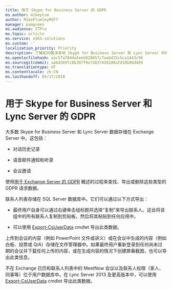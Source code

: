 ```yaml
---
title: 用于 Skype for Business Server 的 GDPR
ms.author: mikeplum
author: MikePlumleyMSFT
manager: pamgreen
ms.audience: ITPro
ms.topic: article
ms.service: o365-solutions
ms.custom: ''
localization_priority: Priority
description: 了解如何解决本地 Skype for Business Server 和 Lync Server 中的 GDPR 要求。
ms.openlocfilehash: eac57a7044a5eeb828857c7aabd15c5ca1443c96
ms.sourcegitcommit: aabd369fc8b397f9e738374d42d8afd18b96d469
ms.translationtype: HT
ms.contentlocale: zh-CN
ms.lasthandoff: 05/17/2018
---
```

# <a name="gdpr-for-skype-for-business-server-and-lync-server"></a>用于 Skype for Business Server 和 Lync Server 的 GDPR

大多数 Skype for Business Server 和 Lync Server 数据存储在 Exchange Server 中。这包括：

-   对话历史记录

-   语音邮件通知和听录

-   会议邀请

使用[用于 Exchange Server 的 GDPR](gdpr-for-exchange-server.md) 概述的过程来查找、导出或删除这些类型的 GDPR 请求数据。

联系人列表存储在 SQL Server 数据库中。它们可以通过以下方式导出：

-   最终用户自身可以通过右键单击组标题并选择“复制”来导出联系人。这会将该组中的所有联系人复制到剪贴板，然后将其粘贴到任何应用中。

-   可以使用 [Export-CsUserData](https://docs.microsoft.com/zh-CN/powershell/module/skype/export-csuserdata) cmdlet 导出此类数据。

上传到会议的内容（例如 PowerPoint 文件或讲义）或在会议中生成的内容（例如白板、投票或 Q/A）存储在文件管理器中。如果最终用户重新登录到任何尚未过期的会议并下载任何上传的内容，或在生成内容的情况下创建屏幕截图，也可以导出此类信息。

不在 Exchange 日历和联系人列表中的 MeetNow 会议以及联系人权限（家人、同事等）位于用户数据库中。在 Lync Server 2013 及更高版本中，可以使用 [Export-CsUserData](https://docs.microsoft.com/zh-CN/powershell/module/skype/export-csuserdata) cmdlet 导出此类数据。
